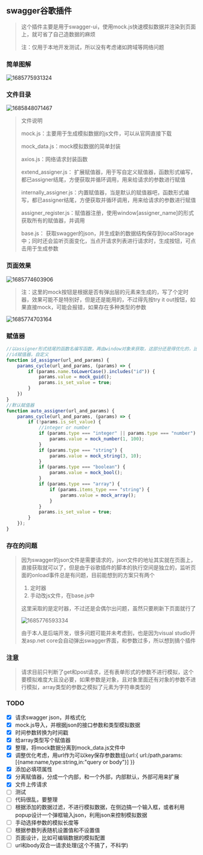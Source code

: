 ## swagger谷歌插件

> 这个插件主要是用于swagger-ui，使用mock.js快速模拟数据并渲染到页面上，就可省了自己造数据的麻烦
>
> 注：仅用于本地开发测试，所以没有考虑诸如跨域等网络问题

### 简单图解

![1685775931324](/images/1685775931324.jpg)

### 文件目录

![1685848071467](/images/1685848071467.jpg)

> 文件说明
>
> mock.js：主要用于生成模拟数据的js文件，可以从官网直接下载
>
> mock_data.js：mock模拟数据的简单封装
>
> axios.js：网络请求封装函数
>
> extend_assigner.js： 扩展赋值器，用于写自定义赋值器，函数形式编写，都已assigner结尾，方便获取并循环调用，用来给请求的参数进行赋值
>
> internally_assigner.js：内置赋值器，当是默认的赋值器吧，函数形式编写，都已assigner结尾，方便获取并循环调用，用来给请求的参数进行赋值
>
> assigner_register.js：赋值器注册，使用window[assigner_name]的形式获取所有的赋值器，并调用
>
> base.js： 获取swagger的json，并生成新的数据结构保存到localStorage中；同时还会监听页面变化，当点开请求列表进行请求时，生成按钮，可点击用于生成参数

### 页面效果

![1685774603906](/images/1685774603906.jpg)

> 注：这里的mock按钮是根据是否有弹出层的元素来生成的，写了个定时器，效果可能不是特别好，但是还是能用的，不过得先按try it out按钮，如果直接mock，可能会报错，如果存在多种类型的参数

![1685774703164](/images/1685774703164.jpg)

### 赋值器

```javascript
//以assigner形式结尾的函数名编写函数，再由window对象来获取，这部分还是得优化的，比如mock还是封装出来会好点
//id赋值器，自定义
function id_assigner(url_and_params) {
    params_cycle(url_and_params, (params) => {
        if (params.name.toLowerCase().includes("id")) {
            params.value = mock_guid();
            params.is_set_value = true;
        }
    })
}
//默认赋值器
function auto_assigner(url_and_params) {
    params_cycle(url_and_params, (params) => {
        if (!params.is_set_value) {
            //integer or number
            if (params.type === "integer" || params.type === "number") {
                params.value = mock_number(1, 100);
            }
            if (params.type === "string") {
                params.value = mock_string(3, 10);
            }
            if (params.type === "boolean") {
                params.value = mock_bool();
            }
            if (params.type === "array") {
                if (params.items_type === "string") {
                    params.value = mock_array();
                }
            }
            params.is_set_value = true;
        }
    });
}
```

### 存在的问题

> 因为swagger的json文件是需要请求的，json文件的地址其实就在页面上，直接获取就可以了，但是由于谷歌插件的脚本的执行空间是独立的，监听页面的onload事件总是有问题，目前能想到的方案只有两个
>
> 1. 定时器
> 2. 手动改js文件，在base.js中
>
> 这里采取的是定时器，不过还是会偶尔出问题，虽然只要刷新下页面就行了
>
> ![1685776593334](/images/1685776593334.jpg)
>
> 由于本人是后端开发，很多问题可能并未考虑到，也是因为visual studio开发asp.net core会自动弹出swagger界面，和参数过多，所以想到搞个插件

### 注意

> 请求目前只判断了get和post请求，还有表单形式的参数不进行模拟，这个要模拟难度大且没必要，如果参数是对象，且对象里面还有对象的参数不进行模拟，array类型的参数之模拟了元素为字符串类型的

### TODO

- [x] 请求swagger json，并格式化
- [x] mock.js导入，并根据json的接口参数和类型模拟数据
- [x] 时间参数转换为时间戳
- [x] 给array类型写个赋值器
- [x] 整理，将mock数据分离到mock_data.js文件中
- [x] 调整优化考虑，用url作为可以key保存参数数组{url:{ url:/path,params:[{name:name,type:string,in:"query or body"}] }}
- [x] 添加必填项属性
- [x] 分离赋值器，分成一个内部，和一个外部，内部默认，外部可用来扩展
- [x] 文件上传请求
- [ ] 测试
- [ ] 代码很乱，要整理
- [ ] 根据添加的数据过滤，不进行模拟数据，在侧边搞一个输入框，或者利用popup设计一个弹框输入json，利用json来控制模拟数据
- [ ] 手动选择参数的模拟长度等
- [ ] 根据参数列表随机设置值和不设置值
- [ ] 页面设计，比如可编辑数据的模拟配置
- [ ] url和body双合一请求处理(这个不搞了，不科学)
